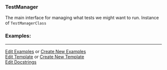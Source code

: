### <a id="Peeves.TestUtils.TestManager">TestManager</a>
The main interface for managing what tests we might want to run.
    Instance of `TestManagerClass`

### Examples:


___

[Edit Examples](https://github.com/McCoyGroup/References/edit/gh-pages/Documentation/examples/Peeves/TestUtils/TestManager.md) or 
[Create New Examples](https://github.com/McCoyGroup/References/new/gh-pages/?filename=Documentation/examples/Peeves/TestUtils/TestManager.md) <br/>
[Edit Template](https://github.com/McCoyGroup/References/edit/gh-pages/Documentation/templates/Peeves/TestUtils/TestManager.md) or 
[Create New Template](https://github.com/McCoyGroup/References/new/gh-pages/?filename=Documentation/templates/Peeves/TestUtils/TestManager.md) <br/>
[Edit Docstrings](https://github.com/McCoyGroup/Peeves/edit/master/TestUtils/TestManager/__init__.py?message=Update%20Docs)

